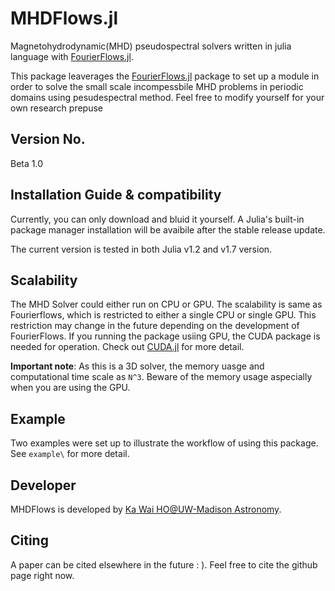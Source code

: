 # MHDFlows.jl

Magnetohydrodynamic(MHD) pseudospectral solvers written in julia language with <a href="http://github.com/FourierFlows/FourierFlows.jl">FourierFlows.jl</a>. 

This package leaverages the [FourierFlows.jl](http://github.com/FourierFlows/FourierFlows.jl) package to set up a module in order to solve the small scale incompessbile MHD problems in periodic domains using pesudespectral method. Feel free to modify yourself for your own research prepuse

## Version No.
Beta 1.0

## Installation Guide & compatibility 
Currently, you can only download and bluid it yourself. A Julia's built-in package manager installation will be avaibile after the stable release update.

The current version is tested in both Julia v1.2 and v1.7 version.

## Scalability 
The MHD Solver could either run on CPU or GPU. The scalability is same as Fourierflows, which is restricted to either a single CPU or single GPU. This restriction may change in the future depending on the development of FourierFlows. If you running the package usiing GPU, the CUDA package is needed for operation. Check out [CUDA.jl](https://juliagpu.github.io/CUDA.jl/stable/lib/driver/#Device-Management) for more detail. 

**Important note**: As this is a 3D solver, the memory uasge and computational time scale as `N^3`. Beware of the memory usage aspecially when you are using the GPU.

## Example
Two examples were set up to illustrate the workflow of using this package. See `example\` for more detail. 

## Developer
MHDFlows is developed by [Ka Wai HO@UW-Madison Astronomy](https://scholar.google.com/citations?user=h2j8wbYAAAAJ&hl=en).

## Citing
A paper can be cited elsewhere in the future : ). Feel free to cite the github page right now. 

